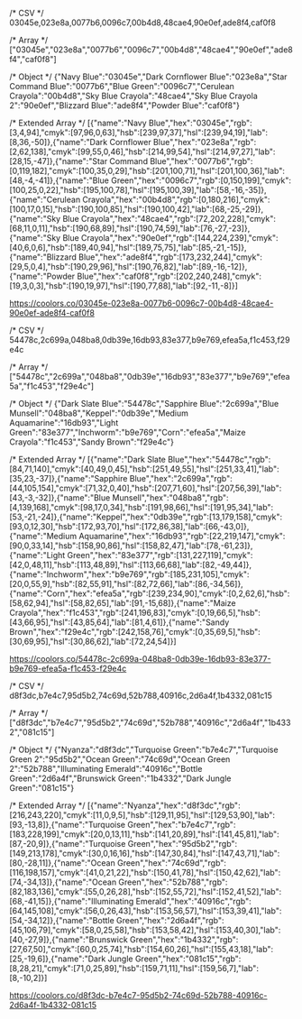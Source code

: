 /* CSV */
03045e,023e8a,0077b6,0096c7,00b4d8,48cae4,90e0ef,ade8f4,caf0f8

/* Array */
["03045e","023e8a","0077b6","0096c7","00b4d8","48cae4","90e0ef","ade8f4","caf0f8"]

/* Object */
{"Navy Blue":"03045e","Dark Cornflower Blue":"023e8a","Star Command Blue":"0077b6","Blue Green":"0096c7","Cerulean Crayola":"00b4d8","Sky Blue Crayola":"48cae4","Sky Blue Crayola 2":"90e0ef","Blizzard Blue":"ade8f4","Powder Blue":"caf0f8"}

/* Extended Array */
[{"name":"Navy Blue","hex":"03045e","rgb":[3,4,94],"cmyk":[97,96,0,63],"hsb":[239,97,37],"hsl":[239,94,19],"lab":[8,36,-50]},{"name":"Dark Cornflower Blue","hex":"023e8a","rgb":[2,62,138],"cmyk":[99,55,0,46],"hsb":[214,99,54],"hsl":[214,97,27],"lab":[28,15,-47]},{"name":"Star Command Blue","hex":"0077b6","rgb":[0,119,182],"cmyk":[100,35,0,29],"hsb":[201,100,71],"hsl":[201,100,36],"lab":[48,-4,-41]},{"name":"Blue Green","hex":"0096c7","rgb":[0,150,199],"cmyk":[100,25,0,22],"hsb":[195,100,78],"hsl":[195,100,39],"lab":[58,-16,-35]},{"name":"Cerulean Crayola","hex":"00b4d8","rgb":[0,180,216],"cmyk":[100,17,0,15],"hsb":[190,100,85],"hsl":[190,100,42],"lab":[68,-25,-29]},{"name":"Sky Blue Crayola","hex":"48cae4","rgb":[72,202,228],"cmyk":[68,11,0,11],"hsb":[190,68,89],"hsl":[190,74,59],"lab":[76,-27,-23]},{"name":"Sky Blue Crayola","hex":"90e0ef","rgb":[144,224,239],"cmyk":[40,6,0,6],"hsb":[189,40,94],"hsl":[189,75,75],"lab":[85,-21,-15]},{"name":"Blizzard Blue","hex":"ade8f4","rgb":[173,232,244],"cmyk":[29,5,0,4],"hsb":[190,29,96],"hsl":[190,76,82],"lab":[89,-16,-12]},{"name":"Powder Blue","hex":"caf0f8","rgb":[202,240,248],"cmyk":[19,3,0,3],"hsb":[190,19,97],"hsl":[190,77,88],"lab":[92,-11,-8]}]

https://coolors.co/03045e-023e8a-0077b6-0096c7-00b4d8-48cae4-90e0ef-ade8f4-caf0f8

/* CSV */
54478c,2c699a,048ba8,0db39e,16db93,83e377,b9e769,efea5a,f1c453,f29e4c

/* Array */
["54478c","2c699a","048ba8","0db39e","16db93","83e377","b9e769","efea5a","f1c453","f29e4c"]

/* Object */
{"Dark Slate Blue":"54478c","Sapphire Blue":"2c699a","Blue Munsell":"048ba8","Keppel":"0db39e","Medium Aquamarine":"16db93","Light Green":"83e377","Inchworm":"b9e769","Corn":"efea5a","Maize Crayola":"f1c453","Sandy Brown":"f29e4c"}

/* Extended Array */
[{"name":"Dark Slate Blue","hex":"54478c","rgb":[84,71,140],"cmyk":[40,49,0,45],"hsb":[251,49,55],"hsl":[251,33,41],"lab":[35,23,-37]},{"name":"Sapphire Blue","hex":"2c699a","rgb":[44,105,154],"cmyk":[71,32,0,40],"hsb":[207,71,60],"hsl":[207,56,39],"lab":[43,-3,-32]},{"name":"Blue Munsell","hex":"048ba8","rgb":[4,139,168],"cmyk":[98,17,0,34],"hsb":[191,98,66],"hsl":[191,95,34],"lab":[53,-21,-24]},{"name":"Keppel","hex":"0db39e","rgb":[13,179,158],"cmyk":[93,0,12,30],"hsb":[172,93,70],"hsl":[172,86,38],"lab":[66,-43,0]},{"name":"Medium Aquamarine","hex":"16db93","rgb":[22,219,147],"cmyk":[90,0,33,14],"hsb":[158,90,86],"hsl":[158,82,47],"lab":[78,-61,23]},{"name":"Light Green","hex":"83e377","rgb":[131,227,119],"cmyk":[42,0,48,11],"hsb":[113,48,89],"hsl":[113,66,68],"lab":[82,-49,44]},{"name":"Inchworm","hex":"b9e769","rgb":[185,231,105],"cmyk":[20,0,55,9],"hsb":[82,55,91],"hsl":[82,72,66],"lab":[86,-34,56]},{"name":"Corn","hex":"efea5a","rgb":[239,234,90],"cmyk":[0,2,62,6],"hsb":[58,62,94],"hsl":[58,82,65],"lab":[91,-15,68]},{"name":"Maize Crayola","hex":"f1c453","rgb":[241,196,83],"cmyk":[0,19,66,5],"hsb":[43,66,95],"hsl":[43,85,64],"lab":[81,4,61]},{"name":"Sandy Brown","hex":"f29e4c","rgb":[242,158,76],"cmyk":[0,35,69,5],"hsb":[30,69,95],"hsl":[30,86,62],"lab":[72,24,54]}]

https://coolors.co/54478c-2c699a-048ba8-0db39e-16db93-83e377-b9e769-efea5a-f1c453-f29e4c

/* CSV */
d8f3dc,b7e4c7,95d5b2,74c69d,52b788,40916c,2d6a4f,1b4332,081c15

/* Array */
["d8f3dc","b7e4c7","95d5b2","74c69d","52b788","40916c","2d6a4f","1b4332","081c15"]

/* Object */
{"Nyanza":"d8f3dc","Turquoise Green":"b7e4c7","Turquoise Green 2":"95d5b2","Ocean Green":"74c69d","Ocean Green 2":"52b788","Illuminating Emerald":"40916c","Bottle Green":"2d6a4f","Brunswick Green":"1b4332","Dark Jungle Green":"081c15"}

/* Extended Array */
[{"name":"Nyanza","hex":"d8f3dc","rgb":[216,243,220],"cmyk":[11,0,9,5],"hsb":[129,11,95],"hsl":[129,53,90],"lab":[93,-13,8]},{"name":"Turquoise Green","hex":"b7e4c7","rgb":[183,228,199],"cmyk":[20,0,13,11],"hsb":[141,20,89],"hsl":[141,45,81],"lab":[87,-20,9]},{"name":"Turquoise Green","hex":"95d5b2","rgb":[149,213,178],"cmyk":[30,0,16,16],"hsb":[147,30,84],"hsl":[147,43,71],"lab":[80,-28,11]},{"name":"Ocean Green","hex":"74c69d","rgb":[116,198,157],"cmyk":[41,0,21,22],"hsb":[150,41,78],"hsl":[150,42,62],"lab":[74,-34,13]},{"name":"Ocean Green","hex":"52b788","rgb":[82,183,136],"cmyk":[55,0,26,28],"hsb":[152,55,72],"hsl":[152,41,52],"lab":[68,-41,15]},{"name":"Illuminating Emerald","hex":"40916c","rgb":[64,145,108],"cmyk":[56,0,26,43],"hsb":[153,56,57],"hsl":[153,39,41],"lab":[54,-34,12]},{"name":"Bottle Green","hex":"2d6a4f","rgb":[45,106,79],"cmyk":[58,0,25,58],"hsb":[153,58,42],"hsl":[153,40,30],"lab":[40,-27,9]},{"name":"Brunswick Green","hex":"1b4332","rgb":[27,67,50],"cmyk":[60,0,25,74],"hsb":[154,60,26],"hsl":[155,43,18],"lab":[25,-19,6]},{"name":"Dark Jungle Green","hex":"081c15","rgb":[8,28,21],"cmyk":[71,0,25,89],"hsb":[159,71,11],"hsl":[159,56,7],"lab":[8,-10,2]}]

https://coolors.co/d8f3dc-b7e4c7-95d5b2-74c69d-52b788-40916c-2d6a4f-1b4332-081c15